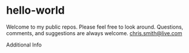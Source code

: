 # hello-world
Welcome to my public repos. Please feel free to look around. Questions, comments, and suggestions are always welcome.
chris.smith@live.com

Additional Info
